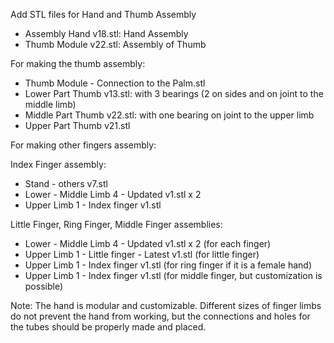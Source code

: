 Add STL files for Hand and Thumb Assembly

- Assembly Hand v18.stl: Hand Assembly
- Thumb Module v22.stl: Assembly of Thumb

For making the thumb assembly:
- Thumb Module - Connection to the Palm.stl
- Lower Part Thumb v13.stl: with 3 bearings (2 on sides and on joint to the middle limb)
- Middle Part Thumb v22.stl: with one bearing on joint to the upper limb
- Upper Part Thumb v21.stl

For making other fingers assembly:

Index Finger assembly:
- Stand - others v7.stl
- Lower - Middle Limb 4 - Updated v1.stl x 2
- Upper Limb 1 - Index finger v1.stl

Little Finger, Ring Finger, Middle Finger assemblies:
- Lower - Middle Limb 4 - Updated v1.stl x 2 (for each finger)
- Upper Limb 1 - Little finger - Latest v1.stl (for little finger)
- Upper Limb 1 - Index finger v1.stl (for ring finger if it is a female hand)
- Upper Limb 1 - Index finger v1.stl (for middle finger, but customization is possible)

Note: The hand is modular and customizable. Different sizes of finger limbs do not prevent the hand from working, but the connections and holes for the tubes should be properly made and placed.
